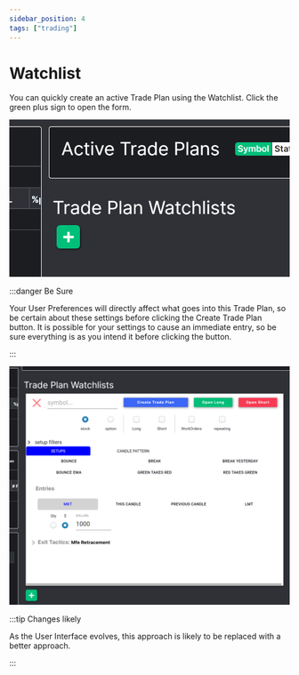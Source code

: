 ```yaml
---
sidebar_position: 4
tags: ["trading"]
---
```

# Watchlist

You can quickly create an active Trade Plan using the Watchlist.  Click the green plus sign to open the form.

![watchlists.png](/img/watchlists.png)

:::danger Be Sure

Your User Preferences will directly affect what goes into this Trade Plan, so be certain about these settings before clicking the Create Trade Plan button.  It is possible for your settings to cause an immediate entry, so be sure everything is as you intend it before clicking the button.

:::

![watchlists_open.png](/img/watchlists_open.png)

:::tip Changes likely

As the User Interface evolves, this approach is likely to be replaced with a better approach.

:::


